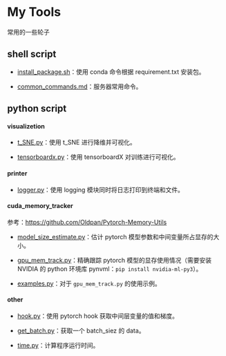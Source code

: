 # My Tools

常用的一些轮子



## shell script

- [install_package.sh](/shell_script/install_package.sh)：使用 conda 命令根据 requirement.txt 安装包。

- [common_commands.md](/shell_script/common_commands.md)：服务器常用命令。

## python script

#### visualizetion

- [t_SNE.py](/python_script/visualization/t_SNE.py)：使用 t_SNE 进行降维并可视化。

- [tensorboardx.py](/python_script/visualization/tensorboardx.py)：使用 tensorboardX 对训练进行可视化。

#### printer

- [logger.py](/python_script/printer/logger.py)：使用 logging 模块同时将日志打印到终端和文件。

#### cuda_memory_tracker

参考：https://github.com/Oldpan/Pytorch-Memory-Utils

- [model_size_estimate.py](/python_script/cuda_memory_tracker/model_size_estimate.py)：估计 pytorch 模型参数和中间变量所占显存的大小。

- [gpu_mem_track.py](/python_script/cuda_memory_tracker/gpu_mem_track.py)：精确跟踪 pytorch 模型的显存使用情况（需要安装 NVIDIA 的 python 环境库 pynvml：`pip install nvidia-ml-py3`）。

- [examples.py](/python_script/cuda_memory_tracker/examples.py)：对于 `gpu_mem_track.py` 的使用示例。

#### other

- [hook.py](/python_script/hook.py)：使用 pytorch hook 获取中间层变量的值和梯度。

- [get_batch.py](/python_script/get_batch.py)：获取一个 batch_siez 的 data。

- [time.py](/python_script/time.py)：计算程序运行时间。
